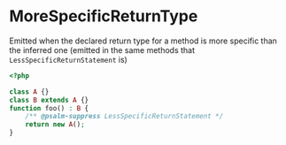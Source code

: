 # MoreSpecificReturnType

Emitted when the declared return type for a method is more specific than the inferred one (emitted in the same methods that `LessSpecificReturnStatement` is)

```php
<?php

class A {}
class B extends A {}
function foo() : B {
    /** @psalm-suppress LessSpecificReturnStatement */
    return new A();
}
```

